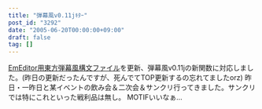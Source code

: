 ```yaml
---
title: "弾幕風v0.11jｷﾀｰ"
post_id: "3292"
date: "2005-06-20T00:00:00+09:00"
draft: false
tag: []
---
```



[EmEditor用東方弾幕風構文ファイル](/emeditor-danmakufu)を更新、弾幕風v0.11jの新関数に対応しました。(昨日の更新だったんですが、死んでてTOP更新するの忘れてましたorz) 昨日・一昨日と某イベントの飲み会＆二次会＆サンクリ行ってきました。サンクリでは特にこれといった戦利品は無し。  MOTIFいいなぁ…
